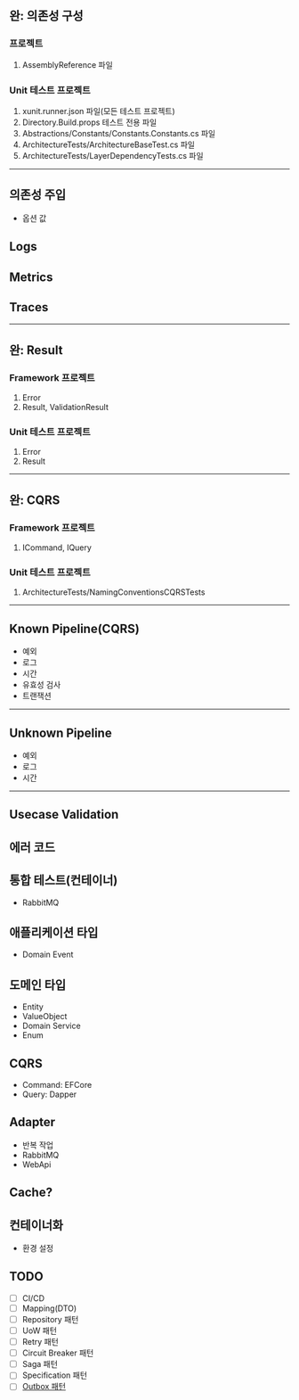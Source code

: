 ## 완: 의존성 구성
### 프로젝트
1. AssemblyReference 파일

### Unit 테스트 프로젝트
1. xunit.runner.json 파일(모든 테스트 프로젝트)
1. Directory.Build.props 테스트 전용 파일
1. Abstractions/Constants/Constants.Constants.cs 파일
1. ArchitectureTests/ArchitectureBaseTest.cs 파일
1. ArchitectureTests/LayerDependencyTests.cs 파일

---

## 의존성 주입
- 옵션 값

## Logs

## Metrics

## Traces

---

## 완: Result
### Framework 프로젝트
1. Error
1. Result, ValidationResult

### Unit 테스트 프로젝트
1. Error
1. Result

---

## 완: CQRS
### Framework 프로젝트
1. ICommand, IQuery

### Unit 테스트 프로젝트
1. ArchitectureTests/NamingConventionsCQRSTests

---

## Known Pipeline(CQRS)
- 예외
- 로그
- 시간
- 유효성 검사
- 트랜잭션

---

## Unknown Pipeline

- 예외
- 로그
- 시간

---

## Usecase Validation

## 에러 코드

## 통합 테스트(컨테이너)
- RabbitMQ

## 애플리케이션 타입
- Domain Event

## 도메인 타입
- Entity
- ValueObject
- Domain Service
- Enum

## CQRS
- Command: EFCore
- Query: Dapper

## Adapter
- 반복 작업
- RabbitMQ
- WebApi

## Cache?

## 컨테이너화
- 환경 설정


## TODO
- [ ] CI/CD
- [ ] Mapping(DTO)
- [ ] Repository 패턴
- [ ] UoW 패턴
- [ ] Retry 패턴
- [ ] Circuit Breaker 패턴
- [ ] Saga 패턴
- [ ] Specification 패턴
- [ ] [Outbox 패턴](https://www.kamilgrzybek.com/blog/posts/the-outbox-pattern)